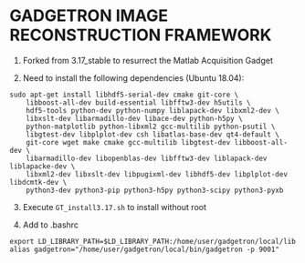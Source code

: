 GADGETRON IMAGE RECONSTRUCTION FRAMEWORK
========================================

1. Forked from 3.17_stable to resurrect the Matlab Acquisition Gadget

2. Need to install the following dependencies (Ubuntu 18.04):
```
sudo apt-get install libhdf5-serial-dev cmake git-core \
    libboost-all-dev build-essential libfftw3-dev h5utils \
    hdf5-tools python-dev python-numpy liblapack-dev libxml2-dev \
    libxslt-dev libarmadillo-dev libace-dev python-h5py \
    python-matplotlib python-libxml2 gcc-multilib python-psutil \
    libgtest-dev libplplot-dev csh libatlas-base-dev qt4-default \
    git-core wget make cmake gcc-multilib libgtest-dev libboost-all-dev \
    libarmadillo-dev libopenblas-dev libfftw3-dev liblapack-dev liblapacke-dev \
    libxml2-dev libxslt-dev libpugixml-dev libhdf5-dev libplplot-dev libdcmtk-dev \
    python3-dev python3-pip python3-h5py python3-scipy python3-pyxb
```
3. Execute ```GT_install3.17.sh``` to install without root

4. Add to .bashrc
```
export LD_LIBRARY_PATH=$LD_LIBRARY_PATH:/home/user/gadgetron/local/lib
alias gadgetron="/home/user/gadgetron/local/bin/gadgetron -p 9001"
```
